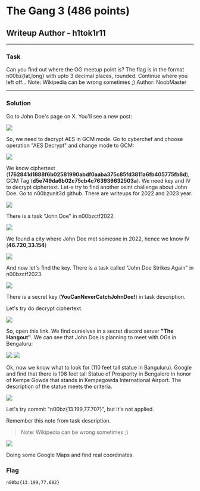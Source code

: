 # The Gang 3 (486 points)
## Writeup Author - h1tok1r11

---

### Task

Can you find out where the OG meetup point is? The flag is in the format n00bz{lat,long} with upto 3 decimal places, rounded. Continue where you left off... Note: Wikipedia can be wrong sometimes ;) Author: NoobMaster

---

### Solution

Go to John Doe's page on X. You'll see a new post:

![](./assets/twitter.png)

So, we need to decrypt AES in GCM mode. Go to cyberchef and choose operation "AES Decrypt" and change mode to GCM:

![](./assets/aes_decrypt.png)

We know ciphertext (**1762841d1888f6b02581990abdf0aaba375c85fd3811a6fb405775fb8d**), GCM Tag (**d5e749da6b02c75cb4c763939632503a**). We need key and  IV to decrypt ciphertext. Let-s try to find another osint challenge about John Doe. Go to n00bzunit3d github. There are writeups for 2022 and 2023 year. 

![](./assets/official_writeups.png)	

There is a task "John Doe" in n00bzctf2022. 

![](./assets/2022.png)

We found a city where John Doe met someone in 2022, hence we know IV (**46.720,33.154**)
 
![](./assets/lat_long.png)

And now let's find the key. There is a task called "John Doe Strikes Again" in n00bzctf2023. 

![](./assets/2023.png)

There is a secret key (**YouCanNeverCatchJohnDoe!**) in task description.

Let's try do decrypt ciphertext.

![](./assets/discord.png)

So, open this link. We find ourselves in a secret discord server **"The Hangout"**. We can see that John Doe is planning to meet with OGs in Bengaluru:

![](./assets/bengaluru.png)
![](./assets/og_meetup.png)

Ok, now we know what to look for (110 feet tall statue in Banguluru). Google and find that there is 108 feet tall Statue of Prosperity in Bengalore in honor of Kempe Gowda that stands in  Kempegowda International Airport. The description of the statue meets the criteria.

![](./assets/statue.png)

Let's try commit "n00bz{13.199,77.707}", but it's not applied.

Remember this note from task description.

> Note: Wikipedia can be wrong sometimes ;)

![](./assets/map.png)

Doing some Google Maps and find real coordinates.

### Flag

```
n00bz{13.199,77.682}
```